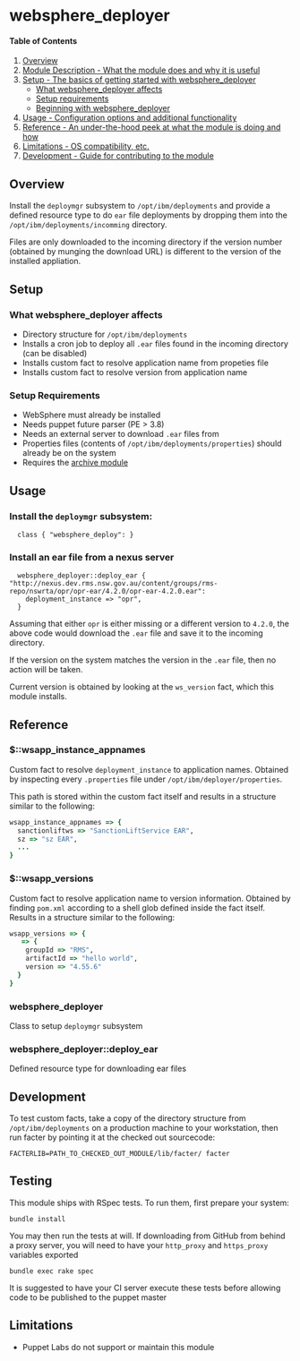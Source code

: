 # websphere_deployer

#### Table of Contents

1. [Overview](#overview)
2. [Module Description - What the module does and why it is useful](#module-description)
3. [Setup - The basics of getting started with websphere_deployer](#setup)
    * [What websphere_deployer affects](#what-websphere_deployer-affects)
    * [Setup requirements](#setup-requirements)
    * [Beginning with websphere_deployer](#beginning-with-websphere_deployer)
4. [Usage - Configuration options and additional functionality](#usage)
5. [Reference - An under-the-hood peek at what the module is doing and how](#reference)
5. [Limitations - OS compatibility, etc.](#limitations)
6. [Development - Guide for contributing to the module](#development)

## Overview

Install the `deploymgr` subsystem to `/opt/ibm/deployments` and provide a 
defined resource type to do `ear` file deployments by dropping them into the
`/opt/ibm/deployments/incomming` directory.

Files are only downloaded to the incoming directory if the version number
(obtained by munging the download URL) is different to the version of the
installed appliation.

## Setup

### What websphere_deployer affects

* Directory structure for `/opt/ibm/deployments`
* Installs a cron job to deploy all `.ear` files found in the incoming
  directory (can be disabled)
* Installs custom fact to resolve application name from propeties file
* Installs custom fact to resolve version from application name

### Setup Requirements

* WebSphere must already be installed
* Needs puppet future parser (PE > 3.8)
* Needs an external server to download `.ear` files from
* Properties files (contents of `/opt/ibm/deployments/properties`) should already be on the system
* Requires the [archive module](https://github.com/puppet-community/puppet-archive)

## Usage

### Install the `deploymgr` subsystem:
```puppet
  class { "websphere_deploy": }
```

### Install an ear file from a nexus server

```puppet
  websphere_deployer::deploy_ear { "http://nexus.dev.rms.nsw.gov.au/content/groups/rms-repo/nswrta/opr/opr-ear/4.2.0/opr-ear-4.2.0.ear":
    deployment_instance => "opr",
  }
```

Assuming that either `opr` is either missing or a different version to `4.2.0`,
the above code would download the `.ear` file and save it to the incoming 
directory.

If the version on the system matches the version in the `.ear` file, then no
action will be taken.

Current version is obtained by looking at the `ws_version` fact, which this
module installs.

## Reference

### $::wsapp_instance_appnames
Custom fact to resolve `deployment_instance` to application names.  Obtained
by inspecting every `.properties` file under `/opt/ibm/deployer/properties`.

This path is stored within the custom fact itself and results in a structure
similar to the following:
```ruby
wsapp_instance_appnames => {
  sanctionliftws => "SanctionLiftService EAR",
  sz => "sz EAR",
  ...
}
```

### $::wsapp_versions
Custom fact to resolve application name to version information.  Obtained by 
finding `pom.xml` according to a shell glob defined inside the fact itself.
Results in a structure similar to the following:
```ruby 
wsapp_versions => {
   => {
    groupId => "RMS",
    artifactId => "hello world",
    version => "4.55.6"
  }
}
```

### websphere_deployer
Class to setup `deploymgr` subsystem

### websphere_deployer::deploy_ear
Defined resource type for downloading ear files

## Development
To test custom facts, take a copy of the directory structure from
`/opt/ibm/deployments` on a production machine to your workstation, then run
facter by pointing it at the checked out sourcecode:
```shell
FACTERLIB=PATH_TO_CHECKED_OUT_MODULE/lib/facter/ facter
```

## Testing
This module ships with RSpec tests.  To run them, first prepare your system:
```shell
bundle install
```

You may then run the tests at will.  If downloading from GitHub from behind a
proxy server, you will need to have your `http_proxy` and `https_proxy` 
variables exported
```shell
bundle exec rake spec
```

It is suggested to have your CI server execute these tests before allowing code
to be published to the puppet master

## Limitations
* Puppet Labs do not support or maintain this module
